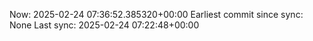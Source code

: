 Now: 2025-02-24 07:36:52.385320+00:00 Earliest commit since sync: None Last sync: 2025-02-24 07:22:48+00:00
